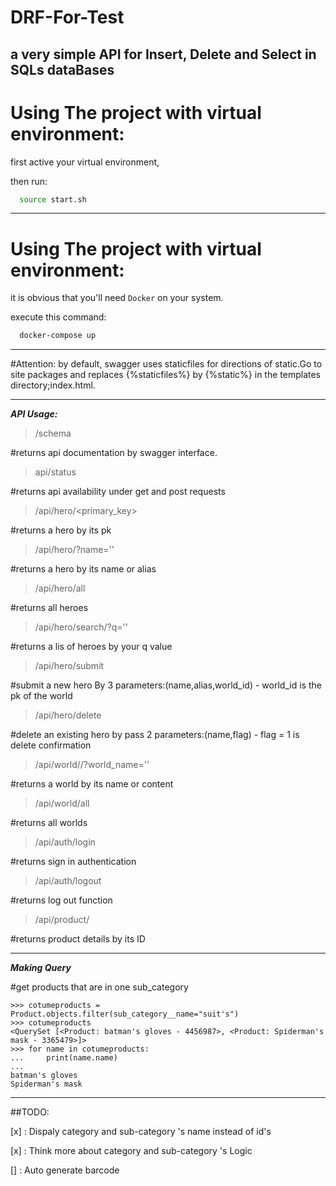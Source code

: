 # DRF-For-Test
a very simple API for Insert, Delete and Select in SQLs dataBases
---
# Using The project with virtual environment:
first active your virtual environment,

then run:

``` bash
  source start.sh
```
---
# Using The project with virtual environment:
it is obvious that you'll need `Docker` on your system.

execute this command:

```bash
  docker-compose up
```
---

#Attention: by default, swagger uses staticfiles for directions of static.Go to site packages and replaces {%staticfiles%} by {%static%} in the templates directory;index.html.

---

***API Usage:***

> /schema

#returns api documentation by swagger interface.


> api/status

#returns api availability under get and post requests

> /api/hero/<primary_key>

#returns a hero by its pk

> /api/hero/?name=''

#returns a hero by its name or alias

> /api/hero/all

#returns all heroes

> /api/hero/search/?q=''

#returns a lis of heroes by your q value

> /api/hero/submit

#submit a new hero By 3 parameters:(name,alias,world_id) - world_id is the pk of the world

> /api/hero/delete

#delete an existing hero by pass 2 parameters:(name,flag) - flag = 1  is delete confirmation

> /api/world//?world_name=''

#returns a world by its name or content

> /api/world/all

#returns all worlds


> /api/auth/login

#returns sign in authentication

> /api/auth/logout

#returns log out function

> /api/product/<id>

#returns product details by its ID

---

***Making Query***

#get products that are in one sub_category

```
>>> cotumeproducts = Product.objects.filter(sub_category__name="suit's")
>>> cotumeproducts
<QuerySet [<Product: batman's gloves - 4456987>, <Product: Spiderman's mask - 3365479>]>
>>> for name in cotumeproducts:
...     print(name.name)
...
batman's gloves
Spiderman's mask
```
---
##TODO:

[x] : Dispaly category and sub-category 's name instead of id's

[x] : Think more about category and sub-category 's Logic

[] : Auto generate barcode
